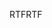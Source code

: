 <span data-ttu-id="0753a-101">RTF</span><span class="sxs-lookup"><span data-stu-id="0753a-101">RTF</span></span>